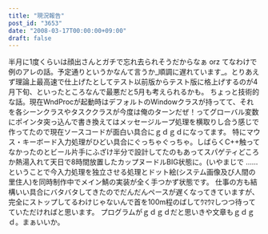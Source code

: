 ```yaml
---
title: "現況報告"
post_id: "3653"
date: "2008-03-17T00:00:00+09:00"
draft: false
---
```



半月に1度くらいは顔出さんとガチで忘れ去られそうだからなぁ orz てなわけで例のアレの話。予定通りというかなんて言うか_順調に遅れています_。とりあえず理論上最高速で仕上げたとしてテスト以前版からテスト版に格上げするのが4月下旬、といったところなんで最悪だと5月も考えられるかも。 ちょっと技術的な話。現在WndProcが起動時はデフォルトのWindowクラスが持ってて、それを各シーンクラスやタスククラスが今度は俺のターンだぜ！ってグローバル変数にポインタ突っ込んで書き換えてはメッセージループ処理を横取りし合う感じで作ってたので現在ソースコードが面白い具合にｇｄｇｄになってます。 特にマウス・キーボード入力処理がひどい具合にぐっちゃぐっちゃ。しばらくC++触ってなかったのとビール片手にふざけ半分で設計してたのもあってスパゲティどころか熱湯入れて天日で8時間放置したカップヌードルBIG状態に。(いやまじで ……ということで今入力処理を独立させる処理とドット絵(システム画像及び人間の里住人)を同時制作中でメイン鯖の実装が全く手つかず状態です。 仕事の方も結構いい具合にバタバタしてきたのでだんだんペースが遅くなってきていますが、完全にストップしてるわけじゃないんで首を100m程のばしてｳﾏｳﾏしつつ待ってていただければと思います。 プログラムがｇｄｇｄだと思いきや文章もｇｄｇｄ。まぁいいか。

